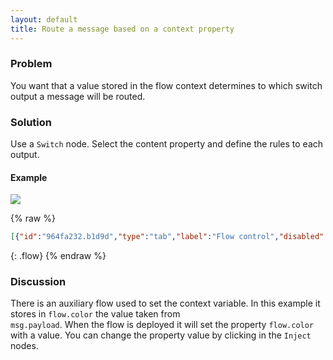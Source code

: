 ```yaml
---
layout: default
title: Route a message based on a context property
---
```


### Problem

You want that a value stored in the flow context determines to which switch output a message will be routed.

### Solution

Use a <code class="node">Switch</code> node. Select the content property and define the rules to each output.

#### Example

![](/images/basic/basic-flow-009.png)

{% raw %}
~~~json
[{"id":"964fa232.b1d9d","type":"tab","label":"Flow control","disabled":false,"info":""},{"id":"a66604a9.9600f8","type":"comment","z":"964fa232.b1d9d","name":"Route a message based on a context property","info":"","x":250,"y":60,"wires":[]},{"id":"9cbc8188.a3bdf","type":"switch","z":"964fa232.b1d9d","name":"Context based forward","property":"color","propertyType":"flow","rules":[{"t":"eq","v":"#FF0000","vt":"str"},{"t":"eq","v":"#00FF00","vt":"str"},{"t":"eq","v":"#0000FF","vt":"str"}],"checkall":"true","repair":false,"outputs":3,"x":320,"y":180,"wires":[["a112eea.e7fc01"],["39264d04.136ac2"],["7934c920.125f78"]]},{"id":"a112eea.e7fc01","type":"debug","z":"964fa232.b1d9d","name":"Output 1 - Red","active":true,"tosidebar":true,"console":false,"tostatus":true,"complete":"payload","targetType":"msg","x":540,"y":120,"wires":[]},{"id":"a1ffea5b.334148","type":"inject","z":"964fa232.b1d9d","name":"Red","topic":"","payload":"#FF0000","payloadType":"str","repeat":"","crontab":"","once":true,"onceDelay":0.1,"x":130,"y":380,"wires":[["234d90e1.40f45"]]},{"id":"ec678b06.429da8","type":"inject","z":"964fa232.b1d9d","name":"Green","topic":"","payload":"#00FF00","payloadType":"str","repeat":"","crontab":"","once":false,"onceDelay":0.1,"x":130,"y":420,"wires":[["234d90e1.40f45"]]},{"id":"cbf66f07.1f1e6","type":"debug","z":"964fa232.b1d9d","name":"Allowed","active":false,"tosidebar":true,"console":false,"tostatus":true,"complete":"payload","x":520,"y":420,"wires":[]},{"id":"c73b33c5.c07b3","type":"inject","z":"964fa232.b1d9d","name":"Blue","topic":"","payload":"#0000FF","payloadType":"str","repeat":"","crontab":"","once":false,"onceDelay":0.1,"x":130,"y":460,"wires":[["234d90e1.40f45"]]},{"id":"234d90e1.40f45","type":"change","z":"964fa232.b1d9d","name":"Set Context","rules":[{"t":"set","p":"color","pt":"flow","to":"payload","tot":"msg"}],"action":"","property":"","from":"","to":"","reg":false,"x":330,"y":420,"wires":[["cbf66f07.1f1e6"]]},{"id":"d579d186.2adb","type":"inject","z":"964fa232.b1d9d","name":"","topic":"","payload":"String A","payloadType":"str","repeat":"","crontab":"","once":false,"onceDelay":0.1,"x":110,"y":160,"wires":[["9cbc8188.a3bdf"]]},{"id":"39264d04.136ac2","type":"debug","z":"964fa232.b1d9d","name":"Output 2 - Green","active":true,"tosidebar":true,"console":false,"tostatus":true,"complete":"payload","targetType":"msg","x":550,"y":180,"wires":[]},{"id":"7934c920.125f78","type":"debug","z":"964fa232.b1d9d","name":"Output 3 - Blue","active":true,"tosidebar":true,"console":false,"tostatus":true,"complete":"payload","targetType":"msg","x":540,"y":240,"wires":[]},{"id":"ba6524e7.7bad58","type":"inject","z":"964fa232.b1d9d","name":"","topic":"","payload":"String B","payloadType":"str","repeat":"","crontab":"","once":false,"onceDelay":0.1,"x":110,"y":200,"wires":[["9cbc8188.a3bdf"]]},{"id":"1d51c664.ab147a","type":"comment","z":"964fa232.b1d9d","name":"Flow to select the output","info":"","x":190,"y":320,"wires":[]}]
~~~
{: .flow}
{% endraw %}

### Discussion

There is an auxiliary flow used to set the context variable. 
In this example it stores in <code class="highlighter-rouge">flow.color</code> the value taken from <code class="highlighter-rouge"> msg.payload</code>. 
When the flow is deployed it will set the property <code class="highlighter-rouge">flow.color</code> with a value. 
You can change the property value by clicking in the <code class="node">Inject</code> nodes.
